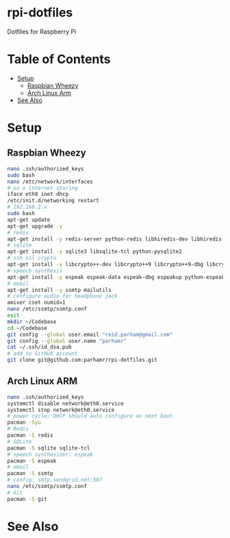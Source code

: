 # rpi-dotfiles

Dotfiles for Raspberry Pi

# Table of Contents

* [Setup](#setup)
  * [Raspbian Wheezy](#raspbian-wheezy)
  * [Arch Linux Arm](#arch-linux-arm)
* [See Also](#see-also)

# Setup

## Raspbian Wheezy

```bash
nano .ssh/authorized_keys
sudo bash
nano /etc/network/interfaces
# os x internet sharing
iface eth0 inet dhcp
/etc/init.d/networking restart
# 192.168.2.x
sudo bash
apt-get update
apt-get upgrade -y
# redis
apt-get install -y redis-server python-redis libhiredis-dev libhiredis-dbg libhiredis0.10
# sqlite
apt-get install -y sqlite3 libsqlite-tcl python-pysqlite2
# ssh ssl crypto
apt-get install -y libcrypto++-dev libcrypto++9 libcrypto++9-dbg libcrypto++-utils
# speech synthesis
apt-get install -y espeak espeak-data espeak-dbg espeakup python-espeak
# email
apt-get install -y ssmtp mailutils
# configure audio for headphone jack
amixer cset numid=1
nano /etc/ssmtp/ssmtp.conf
exit
mkdir ~/Codebase
cd ~/Codebase
git config --global user.email "reid.parham@gmail.com"
git config --global user.name "parhamr"
cat ~/.ssh/id_dsa.pub
# add to GitHub account
git clone git@github.com:parhamr/rpi-dotfiles.git
```

## Arch Linux ARM

```bash
nano .ssh/authorized_keys
systemctl disable network@eth0.service
systemctl stop network@eth0.service
# power cycle; DHCP should auto configure on next boot
pacman -Syu
# Redis
pacman -S redis
# SQLite
pacman -S sqlite sqlite-tcl
# speech synthesizer: espeak
pacman -S espeak
# email
pacman -S ssmtp
# config: smtp.sendgrid.net:587
nano /etc/ssmtp/ssmtp.conf
# Git
pacman -S git
```


# See Also


